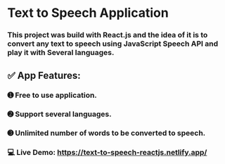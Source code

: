 # Text to Speech Application 

### This project was build with React.js and the idea of it is to convert any text to speech using JavaScript Speech API and play it with Several languages.

## ✅ App Features:

### ➊ Free to use application.
### ➋ Support several languages.
### ➌ Unlimited number of words to be converted to speech.

### 💻 Live Demo: https://text-to-speech-reactjs.netlify.app/
